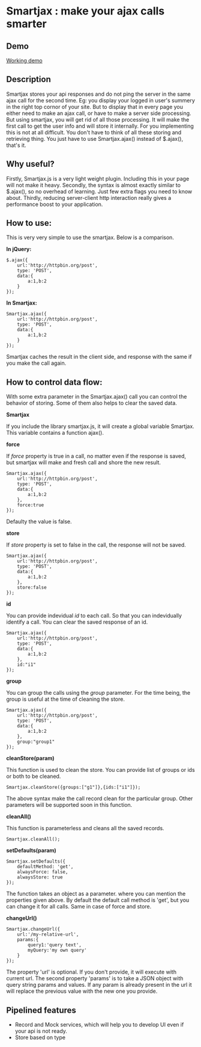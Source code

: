 # Smartjax : make your ajax calls smarter

## Demo
[Working demo](http://www.voidcanvas.com/demo/1339smartjax-demo/)

## Description
Smartjax stores your api responses and do not ping the server in the same ajax call for the second time. Eg: you display your logged in user's summery in the right top cornor of your site. But to display that in every page you either need to make an ajax call, or have to make a server side processing. But using smartjax, you will get rid of all those processing. It will make the first call to get the user info and will store it internally. For you implementing this is not at all difficult. You don't have to think of all these storing and retrieving thing. You just have to use Smartjax.ajax() instead of $.ajax(), that's it.

## Why useful?
Firstly, Smartjax.js is a very light weight plugin. Including this in your page will not make it heavy. Secondly, the syntax is almost exactly similar to $.ajax(), so no overhead of learning. Just few extra flags you need to know about. Thirdly, reducing server-client http interaction really gives a performance boost to your application.


## How to use:
This is very very simple to use the smartjax. Below is a comparison.

**In jQuery:**

	$.ajax({
		url:'http://httpbin.org/post',
		type: 'POST',
		data:{
			a:1,b:2
		}
	});

**In Smartjax:**

	Smartjax.ajax({
		url:'http://httpbin.org/post',
		type: 'POST',
		data:{
			a:1,b:2
		}
	});

Smartjax caches the result in the client side, and response with the same if you make the call again. 

## How to control data flow:

With some extra parameter in the Smartjax.ajax() call you can control the behavior of storing. Some of them also helps to clear the saved data.

**Smartjax**

If you include the library smartjax.js, it will create a global variable Smartjax. This variable contains a function ajax().

**force**

If *force* property is true in a call, no matter even if the response is saved, but smartjax will make and fresh call and shore the new result.

	Smartjax.ajax({
		url:'http://httpbin.org/post',
		type: 'POST',
		data:{
			a:1,b:2
		},
		force:true
	});
Defaulty the value is false.

**store**

If *store* property is set to false in the call, the response will not be saved.

	Smartjax.ajax({
		url:'http://httpbin.org/post',
		type: 'POST',
		data:{
			a:1,b:2
		},
		store:false
	});

**id**

You can provide indevidual *id* to each call. So that you can indevidually identify a call. You can clear the saved response of an id.

	Smartjax.ajax({
		url:'http://httpbin.org/post',
		type: 'POST',
		data:{
			a:1,b:2
		},
		id:"i1"
	});

**group**

You can group the calls using the *group* parameter. For the time being, the group is useful at the time of cleaning the store.

	Smartjax.ajax({
		url:'http://httpbin.org/post',
		type: 'POST',
		data:{
			a:1,b:2
		},
		group:"group1"
	});

**cleanStore(param)**

This function is used to clean the store. You can provide list of groups or ids or both to be cleaned.
	
	Smartjax.cleanStore({groups:["g1"]},{ids:["i1"]});

The above syntax make the call record clean for the particular group. Other parameters will be supported soon in this function.

**cleanAll()**

This function is parameterless and cleans all the saved records.
	
	Smartjax.cleanAll();

**setDefaults(param)**
	
	Smartjax.setDefaults({
		defaultMethod: 'get',
		alwaysForce: false,
		alwaysStore: true
	});

The function takes an object as a parameter. where you can mention the properties given above. By default the default call method is 'get', but you can change it for all calls. Same in case of force and store.

**changeUrl()**

	Smartjax.changeUrl({
		url:'/my-relative-url',
		params:{
			query1:'query text',
			myQuery:'my own query'
		}
	});

The property 'url' is optional. If you don't provide, it will execute with current url. The second property 'params' is to take a JSON object with query string params and values. If any param is already present in the url it will replace the previous value with the new one you provide. 

## Pipelined features
* Record and Mock services, which will help you to develop UI even if your api is not ready.
* Store based on type
